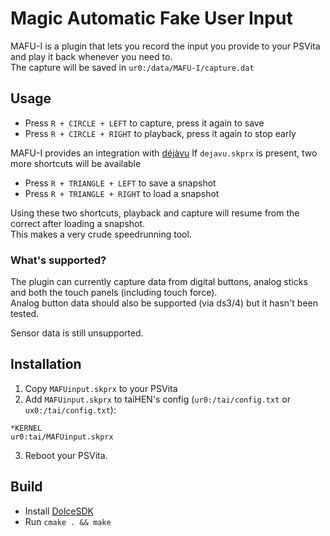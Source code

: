 # Magic Automatic Fake User Input
MAFU-I is a plugin that lets you record the input you provide to your PSVita and play it back whenever you need to.\
The capture will be saved in `ur0:/data/MAFU-I/capture.dat`

## Usage
- Press `R + CIRCLE + LEFT` to capture, press it again to save
- Press `R + CIRCLE + RIGHT` to playback, press it again to stop early

MAFU-I provides an integration with [déjàvu](https://github.com/TheOfficialFloW/dejavu)
If `dejavu.skprx` is present, two more shortcuts will be available
- Press `R + TRIANGLE + LEFT` to save a snapshot
- Press `R + TRIANGLE + RIGHT` to load a snapshot

Using these two shortcuts, playback and capture will resume from the correct after loading a snapshot.\
This makes a very crude speedrunning tool.

### What's supported?
The plugin can currently capture data from digital buttons, analog sticks and both the touch panels (including touch force).\
Analog button data should also be supported (via ds3/4) but it hasn't been tested.

Sensor data is still unsupported.
## Installation
1. Copy `MAFUinput.skprx` to your PSVita
2. Add `MAFUinput.skprx` to taiHEN's config (`ur0:/tai/config.txt` or `ux0:/tai/config.txt`):

```
*KERNEL
ur0:tai/MAFUinput.skprx
```

3. Reboot your PSVita.

## Build
- Install [DolceSDK](https://github.com/DolceSDK/ddpm)
- Run `cmake . && make`
